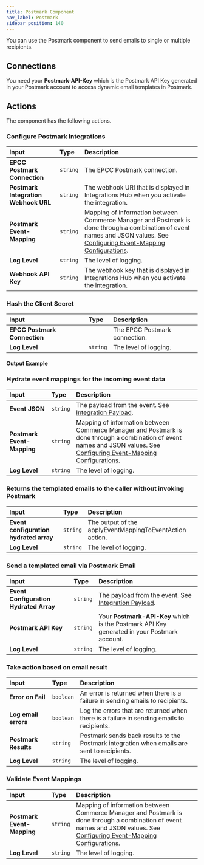 ```yaml
---
title: Postmark Component
nav_label: Postmark
sidebar_position: 140
---
```


You can use the Postmark component to send emails to single or multiple recipients.

## Connections

You need your **Postmark-API-Key** which is the Postmark API Key generated in your Postmark account to access dynamic email templates in Postmark.

## Actions

The component has the following actions.

### Configure Postmark Integrations

| Input | Type | Description |
|:--- |:--- | :--- | 
| **EPCC Postmark Connection**  | `string` | The EPCC Postmark connection. | 
| **Postmark Integration Webhook URL**  | `string` | The webhook URl that is displayed in Integrations Hub when you activate the integration. | 
| **Postmark Event-Mapping** | `string` | Mapping of information between Commerce Manager and Postmark is done through a combination of event names and JSON values. See [Configuring Event-Mapping Configurations](/docs/composer/integration-hub/marketing-communication/postmark). | 
| **Log Level** | `string` | The level of logging. | 
| **Webhook API Key** | `string` | The webhook key that is displayed in Integrations Hub when you activate the integration. | 

### Hash the Client Secret

| Input | Type | Description |
|:--- |:--- | :--- | 
| **EPCC Postmark Connection**  |  | The EPCC Postmark connection. |  
| **Log Level** | `string` | The level of logging. | 

#### Output Example

### Hydrate event mappings for the incoming event data

| Input | Type | Description |
|:--- |:--- | :--- | 
| **Event JSON**  | `string` | The payload from the event. See [Integration Payload](/docs/integrations/integration-payload). | 
| **Postmark Event-Mapping** | `string` | Mapping of information between Commerce Manager and Postmark is done through a combination of event names and JSON values. See [Configuring Event-Mapping Configurations](/docs/composer/integration-hub/marketing-communication/postmark#configuring-event-mapping-configurations). | 
| **Log Level** | `string` | The level of logging. | 

### Returns the templated emails to the caller without invoking Postmark

| Input | Type | Description |
|:--- |:--- | :--- | 
| **Event configuration hydrated array**  | `string` | The output of the applyEventMappingToEventAction action. | 
| **Log Level** | `string` | The level of logging. |

### Send a templated email via Postmark Email

| Input | Type | Description |
|:--- |:--- | :--- | 
| **Event Configuration Hydrated Array**  | `string`  | The payload from the event. See [Integration Payload](/docs/api/integrations/integrations-introduction). | 
| **Postmark API Key** | `string` | Your **Postmark-API-Key** which is the Postmark API Key generated in your Postmark account. | 
| **Log Level** | `string` | The level of logging. | 

### Take action based on email result

| Input | Type | Description |
|:--- |:--- | :--- | 
| **Error on Fail**  | `boolean` | An error is returned when there is a failure in sending emails to recipients. | 
| **Log email errors**  | `boolean` | Log the errors that are returned when there is a failure in sending emails to recipients. | 
| **Postmark Results**  | `string` | Postmark sends back results to the Postmark integration when emails are sent to recipients. | 
| **Log Level** | `string` | The level of logging. | 

### Validate Event Mappings

| Input | Type | Description |
|:--- |:--- | :--- | 
| **Postmark Event-Mapping** | `string` | Mapping of information between Commerce Manager and Postmark is done through a combination of event names and JSON values. See [Configuring Event-Mapping Configurations](/docs/composer/integration-hub/marketing-communication/postmark#configuring-event-mapping-configurations). | 
| **Log Level** | `string` | The level of logging. | 
